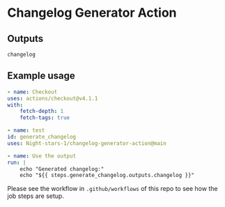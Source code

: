 <!--
 * @Author: Night-stars-1 nujj1042633805@gmail.com
 * @Date: 2024-04-21 13:14:53
 * @LastEditTime: 2024-04-21 14:25:04
 * @LastEditors: Night-stars-1 nujj1042633805@gmail.com
-->
# Changelog Generator Action

## Outputs

`changelog`

## Example usage

```yaml
- name: Checkout
uses: actions/checkout@v4.1.1
with:
    fetch-depth: 1
    fetch-tags: true

- name: test
id: generate_changelog
uses: Night-stars-1/changelog-generator-action@main

- name: Use the output
run: |
    echo "Generated changelog:"
    echo "${{ steps.generate_changelog.outputs.changelog }}"
```

Please see the workflow in `.github/workflows` of this repo to see how the job steps are setup.
